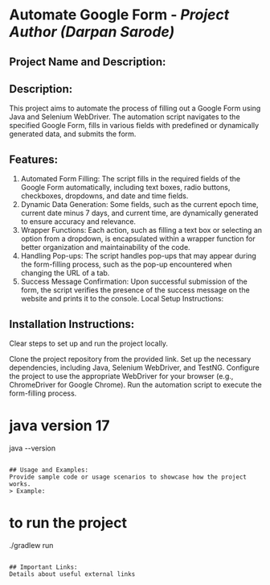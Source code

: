 # Automate Google Form - _Project Author (Darpan Sarode)_

## Project Name and Description:
## Description:

This project aims to automate the process of filling out a Google Form using Java and Selenium WebDriver. The automation script navigates to the specified Google Form, fills in various fields with predefined or dynamically generated data, and submits the form.

## Features:

1. Automated Form Filling: The script fills in the required fields of the Google Form automatically, including text boxes, radio buttons, checkboxes, dropdowns, and date and time fields.
2. Dynamic Data Generation: Some fields, such as the current epoch time, current date minus 7 days, and current time, are dynamically generated to ensure accuracy and relevance.
3. Wrapper Functions: Each action, such as filling a text box or selecting an option from a dropdown, is encapsulated within a wrapper function for better organization and maintainability of the code.
4. Handling Pop-ups: The script handles pop-ups that may appear during the form-filling process, such as the pop-up encountered when changing the URL of a tab.
5. Success Message Confirmation: Upon successful submission of the form, the script verifies the presence of the success message on the website and prints it to the console.
Local Setup Instructions:



## Installation Instructions:
Clear steps to set up and run the project locally.

Clone the project repository from the provided link.
Set up the necessary dependencies, including Java, Selenium WebDriver, and TestNG.
Configure the project to use the appropriate WebDriver for your browser (e.g., ChromeDriver for Google Chrome).
Run the automation script to execute the form-filling process.
# java version 17
java --version
```

## Usage and Examples:
Provide sample code or usage scenarios to showcase how the project works.
> Example:
```
# to run the project
./gradlew run
```

## Important Links:
Details about useful external links
 
